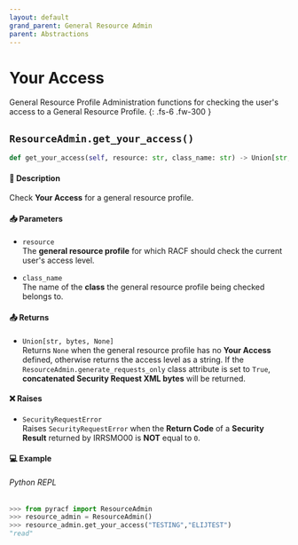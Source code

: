 ```yaml
---
layout: default
grand_parent: General Resource Admin
parent: Abstractions
---
```


# Your Access

General Resource Profile Administration functions for checking the user's access to a General Resource Profile. 
{: .fs-6 .fw-300 }

## `ResourceAdmin.get_your_access()`

```python
def get_your_access(self, resource: str, class_name: str) -> Union[str, bytes, None]:
```

#### 📄 Description

Check **Your Access** for a general resource profile.

#### 📥 Parameters
* `resource`<br>
  The **general resource profile** for which RACF should check the current user's access level.

* `class_name`<br>
  The name of the **class** the general resource profile being checked belongs to.

#### 📤 Returns
* `Union[str, bytes, None]`<br>
  Returns `None` when the general resource profile has no **Your Access** defined, otherwise returns the access level as a string. If the `ResourceAdmin.generate_requests_only` class attribute is set to `True`, **concatenated Security Request XML bytes** will be returned.

#### ❌ Raises
* `SecurityRequestError`<br>
  Raises `SecurityRequestError` when the **Return Code** of a **Security Result** returned by IRRSMO00 is **NOT** equal to `0`.

#### 💻 Example

###### Python REPL
```python
>>> from pyracf import ResourceAdmin
>>> resource_admin = ResourceAdmin()
>>> resource_admin.get_your_access("TESTING","ELIJTEST")
"read"
```